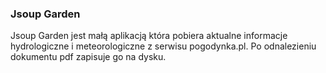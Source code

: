 ### Jsoup Garden

Jsoup Garden jest małą aplikacją która pobiera aktualne informacje hydrologiczne i meteorologiczne z serwisu pogodynka.pl. Po odnalezieniu dokumentu pdf zapisuje go na dysku.